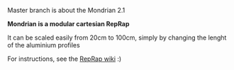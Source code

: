 Master branch is about the Mondrian 2.1

**Mondrian is a modular cartesian RepRap**

It can be scaled easily from 20cm to 100cm, simply by changing the lenght of the aluminium profiles

For instructions, see the [RepRap wiki](http://reprap.org/wiki/Mondrian) :)